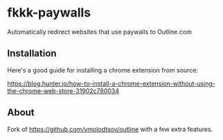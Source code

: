 # fkkk-paywalls

Automatically redirect websites that use paywalls to Outline.com

## Installation

Here's a good guide for installing a chrome extension from source:

https://blog.hunter.io/how-to-install-a-chrome-extension-without-using-the-chrome-web-store-31902c780034

## About

Fork of https://github.com/ymolodtsov/outline with a few extra features.
